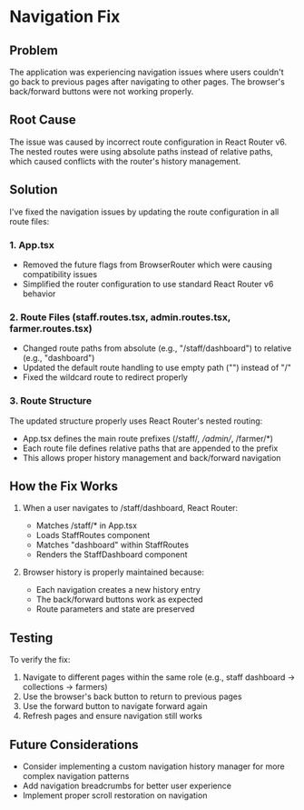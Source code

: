 # Navigation Fix

## Problem
The application was experiencing navigation issues where users couldn't go back to previous pages after navigating to other pages. The browser's back/forward buttons were not working properly.

## Root Cause
The issue was caused by incorrect route configuration in React Router v6. The nested routes were using absolute paths instead of relative paths, which caused conflicts with the router's history management.

## Solution
I've fixed the navigation issues by updating the route configuration in all route files:

### 1. App.tsx
- Removed the future flags from BrowserRouter which were causing compatibility issues
- Simplified the router configuration to use standard React Router v6 behavior

### 2. Route Files (staff.routes.tsx, admin.routes.tsx, farmer.routes.tsx)
- Changed route paths from absolute (e.g., "/staff/dashboard") to relative (e.g., "dashboard")
- Updated the default route handling to use empty path ("") instead of "/"
- Fixed the wildcard route to redirect properly

### 3. Route Structure
The updated structure properly uses React Router's nested routing:
- App.tsx defines the main route prefixes (/staff/*, /admin/*, /farmer/*)
- Each route file defines relative paths that are appended to the prefix
- This allows proper history management and back/forward navigation

## How the Fix Works
1. When a user navigates to /staff/dashboard, React Router:
   - Matches /staff/* in App.tsx
   - Loads StaffRoutes component
   - Matches "dashboard" within StaffRoutes
   - Renders the StaffDashboard component

2. Browser history is properly maintained because:
   - Each navigation creates a new history entry
   - The back/forward buttons work as expected
   - Route parameters and state are preserved

## Testing
To verify the fix:
1. Navigate to different pages within the same role (e.g., staff dashboard → collections → farmers)
2. Use the browser's back button to return to previous pages
3. Use the forward button to navigate forward again
4. Refresh pages and ensure navigation still works

## Future Considerations
- Consider implementing a custom navigation history manager for more complex navigation patterns
- Add navigation breadcrumbs for better user experience
- Implement proper scroll restoration on navigation